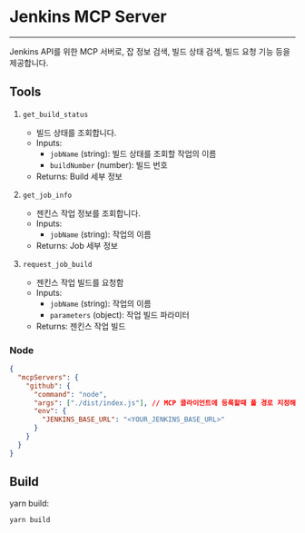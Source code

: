 # Jenkins MCP Server

---

Jenkins API를 위한 MCP 서버로, 잡 정보 검색, 빌드 상태 검색, 빌드 요청 기능 등을 제공합니다.

## Tools

1. `get_build_status`

   - 빌드 상태를 조회합니다.
   - Inputs:
     - `jobName` (string): 빌드 상태를 조회할 작업의 이름
     - `buildNumber` (number): 빌드 번호
   - Returns: Build 세부 정보

2. `get_job_info`

   - 젠킨스 작업 정보를 조회합니다.
   - Inputs:
     - `jobName` (string): 작업의 이름
   - Returns: Job 세부 정보

3. `request_job_build`

   - 젠킨스 작업 빌드를 요청함
   - Inputs:
     - `jobName` (string): 작업의 이름
     - `parameters` (object): 작업 빌드 파라미터
   - Returns: 젠킨스 작업 빌드

### Node

```json
{
  "mcpServers": {
    "github": {
      "command": "node",
      "args": ["./dist/index.js"], // MCP 클라이언트에 등록할때 풀 경로 지정해야함
      "env": {
        "JENKINS_BASE_URL": "<YOUR_JENKINS_BASE_URL>"
      }
    }
  }
}
```

## Build

yarn build:

```bash
yarn build
```
